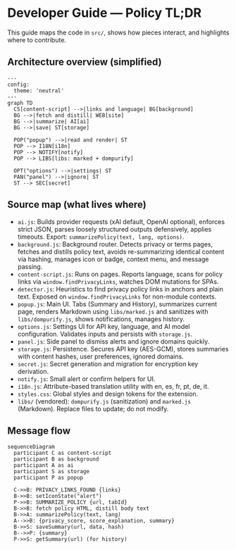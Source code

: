 # Developer Guide — Policy TL;DR

This guide maps the code in `src/`, shows how pieces interact, and highlights where to contribute.

## Architecture overview (simplified)

```mermaid
---
config:
  theme: 'neutral'
---
graph TD
  CS[content-script] -->|links and language| BG[background]
  BG -->|fetch and distill| WEB[site]
  BG -->|summarize| AI[ai]
  BG -->|save| ST[storage]

  POP("popup") -->|read and render| ST
  POP --> I18N[i18n]
  POP --> NOTIFY[notify]
  POP --> LIBS[libs: marked + dompurify]

  OPT("options") -->|settings| ST
  PAN("panel") -->|ignore| ST
  ST --> SEC[secret]
```

## Source map (what lives where)

- `ai.js`: Builds provider requests (xAI default, OpenAI optional), enforces strict JSON, parses loosely structured outputs defensively, applies timeouts. Export: `summarizePolicy(text, lang, options)`.
- `background.js`: Background router. Detects privacy or terms pages, fetches and distills policy text, avoids re-summarizing identical content via hashing, manages icon or badge, context menu, and message passing.
- `content-script.js`: Runs on pages. Reports language, scans for policy links via `window.findPrivacyLinks`, watches DOM mutations for SPAs.
- `detector.js`: Heuristics to find privacy policy links in anchors and plain text. Exposed on `window.findPrivacyLinks` for non-module contexts.
- `popup.js`: Main UI. Tabs (Summary and History), summarizes current page, renders Markdown using `libs/marked.js` and sanitizes with `libs/dompurify.js`, shows notifications, manages history.
- `options.js`: Settings UI for API key, language, and AI model configuration. Validates inputs and persists with `storage.js`.
- `panel.js`: Side panel to dismiss alerts and ignore domains quickly.
- `storage.js`: Persistence. Secures API key (AES-GCM), stores summaries with content hashes, user preferences, ignored domains.
- `secret.js`: Secret generation and migration for encryption key derivation.
- `notify.js`: Small alert or confirm helpers for UI.
- `i18n.js`: Attribute-based translation utility with en, es, fr, pt, de, it.
- `styles.css`: Global styles and design tokens for the extension.
- `libs/` (vendored): `dompurify.js` (sanitization) and `marked.js` (Markdown). Replace files to update; do not modify.

## Message flow

```mermaid
sequenceDiagram
  participant C as content-script
  participant B as background
  participant A as ai
  participant S as storage
  participant P as popup

  C->>B: PRIVACY_LINKS_FOUND {links}
  B->>B: setIconState("alert")
  P->>B: SUMMARIZE_POLICY {url, tabId}
  B->>B: fetch policy HTML, distill body text
  B->>A: summarizePolicy(text, lang)
  A-->>B: {privacy_score, score_explanation, summary}
  B->>S: saveSummary(url, data, hash)
  B-->>P: {summary}
  P->>S: getSummary(url) (for history)
```


